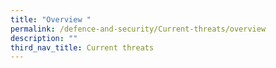 ```yaml
---
title: "Overview "
permalink: /defence-and-security/Current-threats/overview
description: ""
third_nav_title: Current threats
---
```

